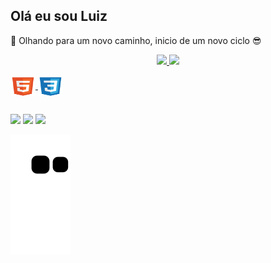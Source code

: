 ## Olá eu sou Luiz

👀 Olhando para um novo caminho, inicio de um novo ciclo 😎 


<div align="center">
  <a href="https://github.com/lluizs12">
  <img height="140em" src="https://github-readme-stats.vercel.app/api?username=lluizs12&show_icons=true&theme=dark&include_all_commits=true&count_private=true"/>
  <img height="140em" src="https://github-readme-stats.vercel.app/api/top-langs/?username=lluizs12&layout=compact&langs_count=7&theme=dark"/>
</div>

<div style="display: inline_block"><br>
    <img align="center" alt="Rafa-HTML" height="30" width="40" src="https://raw.githubusercontent.com/devicons/devicon/master/icons/html5/html5-original.svg">
  <img align="center" alt="Rafa-CSS" height="30" width="40" src="https://raw.githubusercontent.com/devicons/devicon/master/icons/css3/css3-original.svg">
 
</div>
  
  ##
<div>  
  
  <a href="https://instagram.com/luizgenesis" target="_blank"><img src="https://img.shields.io/badge/-Instagram-%23E4405F?style=for-the-badge&logo=instagram&logoColor=white" target="_blank"></a>
 	   <a href = "mailto:lz712.ant@gmail.com"><img src="https://img.shields.io/badge/-Gmail-%23333?style=for-the-badge&logo=gmail&logoColor=white" target="_blank"></a>
  <a href="https://www.linkedin.com/in/luiz-antônio-8437b8200/" target="_blank"><img src="https://img.shields.io/badge/-LinkedIn-%230077B5?style=for-the-badge&logo=linkedin&logoColor=white" target="_blank"></a> 
 
</div>
   
![Snake animation](https://github.com/rafaballerini/rafaballerini/blob/output/github-contribution-grid-snake.svg)
   
